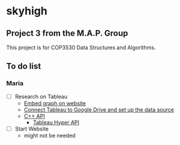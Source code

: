 # skyhigh
## Project 3 from the M.A.P. Group 

This project is for COP3530 Data Structures and Algorithms.


## To do list

### Maria
- [ ] Research on Tableau
	- [Embed graph on website](https://help.tableau.com/current/pro/desktop/en-us/embed.htm#:~:text=You%20can%20embed%20interactive%20Tableau,Tableau%20Server%20or%20Tableau%20Cloud.)
	- [Connect Tableau to Google Drive and set up the data source](https://help.tableau.com/current/pro/desktop/en-us/examples_googledrive.htm)
	- [C++ API](https://community.tableau.com/s/question/0D54T00000GgWzoSAF/c-api-how-can-i-only-fetch-n-records-at-a-time-from-a-result-object)
		- [Tableau Hyper API]()
- [ ] Start Website
	- might not be needed


### 

